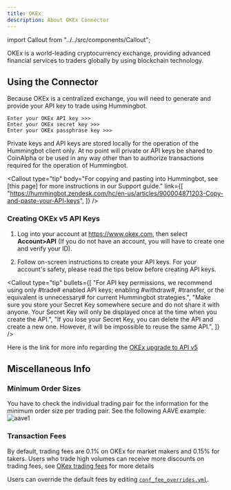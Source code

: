 ```yaml
---
title: OKEx
description: About OKEx Connector
---
```


import Callout from "../../src/components/Callout";

OKEx is a world-leading cryptocurrency exchange, providing advanced financial services to traders globally by using blockchain technology.

## Using the Connector

Because OKEx is a centralized exchange, you will need to generate and provide your API key to trade using Hummingbot.

```
Enter your OKEx API key >>>
Enter your OKEx secret key >>>
Enter your OKEx passphrase key >>>
```

Private keys and API keys are stored locally for the operation of the Hummingbot client only. At no point will private or API keys be shared to CoinAlpha or be used in any way other than to authorize transactions required for the operation of Hummingbot.

<Callout
  type="tip"
  body="For copying and pasting into Hummingbot, see [this page] for more instructions in our Support guide."
  link={[
    "https://hummingbot.zendesk.com/hc/en-us/articles/900004871203-Copy-and-paste-your-API-keys",
  ]}
/>

### Creating OKEx v5 API Keys

1. Log into your account at https://www.okex.com, then select **Account>API** (If you do not have an account, you will have to create one and verify your ID).

2. Follow on-screen instructions to create your API keys. For your account's safety, please read the tips below before creating API keys.

<Callout
  type="tip"
  bullets={[
    "For API key permissions, we recommend using only #trade# enabled API keys; enabling #withdraw#, #transfer, or the equivalent is unnecessary# for current Hummingbot strategies.",
    "Make sure you store your Secret Key somewhere secure and do not share it with anyone. Your Secret Key will only be displayed once at the time when you create the API.",
    "If you lose your Secret Key, you can delete the API and create a new one. However, it will be impossible to reuse the same API.",
  ]}
/>

Here is the link for more info regarding the [OKEx upgrade to API v5](https://www.okex.com/academy/en/complete-guide-to-okex-api-v5-upgrade)

## Miscellaneous Info

### Minimum Order Sizes

You have to check the individual trading pair for the information for the minimum order size per trading pair. See the following AAVE example: ![aave1](/assets/img/Okex-min-order.png)

### Transaction Fees

By default, trading fees are 0.1% on OKEx for market makers and 0.15% for takers. Users who trade high volumes can receive more discounts on trading fees, see [OKex trading fees](https://www.okex.com/fees.html) for more details

Users can override the default fees by editing [`conf_fee_overrides.yml`](/operation/override-fees/).

